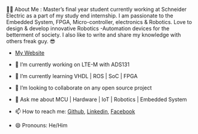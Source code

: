 
👨‍💻 About Me : 
Master’s final year student currently working at Schneider Electric as a part of my study end internship. I am passionate to the Embedded System, FPGA, Micro-controller, electronics & Robotics. Love to design & develop innovative Robotics -Automation devices for the betterment of society. I also like to write and share my knowledge with others freak guy. 😎

- [My Website](https://www.ahsanslab.ml/)

- 🔭 I’m currently working on LTE-M with ADS131
- 🌱 I’m currently learning VHDL | ROS | SoC | FPGA
- 👯 I’m looking to collaborate on any open source project
- 💬 Ask me about MCU | Hardware | IoT | Robotics | Embedded System
- 📫 How to reach me: [Github](https://github.com/Ahsan728), [Linkedin](https://www.linkedin.com/in/eeehsan94/), [Facebook](https://www.facebook.com/EEEhsan30/)
- 😄 Pronouns: He/Him

<!---
Ahsan728/Ahsan728 is a ✨ special ✨ repository because its `README.md` (this file) appears on your GitHub profile.
You can click the Preview link to take a look at your changes.
--->
